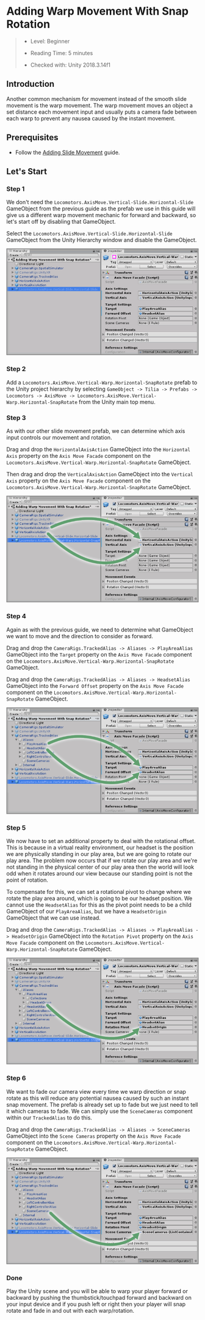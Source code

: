 # Adding Warp Movement With Snap Rotation

> * Level: Beginner
>
> * Reading Time: 5 minutes
>
> * Checked with: Unity 2018.3.14f1

## Introduction

Another common mechanism for movement instead of the smooth slide movement is the warp movement. The warp movement moves an object a set distance each movement input and usually puts a camera fade between each warp to prevent any nausea caused by the instant movement.

## Prerequisites

* Follow the [Adding Slide Movement] guide.

## Let's Start

### Step 1

We don't need the `Locomotors.AxisMove.Vertical-Slide.Horizontal-Slide` GameObject from the previous guide as the prefab we use in this guide will give us a different warp movement mechanic for forward and backward, so let's start off by disabling that GameObject.

Select the `Locomotors.AxisMove.Vertical-Slide.Horizontal-Slide` GameObject from the Unity Hierarchy window and disable the GameObject.

![Disable Slide Prefab](assets/images/DisableSlidePrefab.png)

### Step 2

Add a `Locomotors.AxisMove.Vertical-Warp.Horizontal-SnapRotate` prefab to the Unity project hierarchy by selecting `GameObject -> Tilia -> Prefabs -> Locomotors -> AxisMove -> Locomotors.AxisMove.Vertical-Warp.Horizontal-SnapRotate` from the Unity main top menu.

### Step 3

As with our other slide movement prefab, we can determine which axis input controls our movement and rotation.

Drag and drop the `HorizontalAxisAction` GameObject into the `Horizontal Axis` property on the `Axis Move Facade` component on the `Locomotors.AxisMove.Vertical-Warp.Horizontal-SnapRotate` GameObject.

Then drag and drop the `VerticalAxisAction` GameObject into the `Vertical Axis` property on the `Axis Move Facade` component on the `Locomotors.AxisMove.Vertical-Warp.Horizontal-SnapRotate` GameObject.

![Drag And Drop Axis Actions Onto Axis Move Facade](assets/images/DragAndDropAxisActionsOntoAxisMoveFacade.png)

### Step 4

Again as with the previous guide, we need to determine what GameObject we want to move and the direction to consider as forward.

Drag and drop the `CameraRigs.TrackedAlias -> Aliases -> PlayAreaAlias` GameObject into the `Target` property on the `Axis Move Facade` component on the `Locomotors.AxisMove.Vertical-Warp.Horizontal-SnapRotate` GameObject.

Drag and drop the `CameraRigs.TrackedAlias -> Aliases -> HeadsetAlias` GameObject into the `Forward Offset` property on the `Axis Move Facade` component on the `Locomotors.AxisMove.Vertical-Warp.Horizontal-SnapRotate` GameObject.

![Drag And Drop Target And Offset Onto Axis Move Facade](assets/images/DragAndDropTargetAndOffsetOntoAxisMoveFacade.png)

### Step 5

We now have to set an additional property to deal with the rotational offset. This is because in a virtual reality environment, our headset is the position we are physically standing in our play area, but we are going to rotate our play area. The problem now occurs that if we rotate our play area and we're not standing in the physical center of our play area then the world will look odd when it rotates around our view because our standing point is not the point of rotation.

To compensate for this, we can set a rotational pivot to change where we rotate the play area around, which is going to be our headset position. We cannot use the `HeadsetAlias` for this as the pivot point needs to be a child GameObject of our `PlayAreaAlias`, but we have a `HeadsetOrigin` GameObject that we can use instead.

Drag and drop the `CameraRigs.TrackedAlias -> Aliases -> PlayAreaAlias -> HeadsetOrigin` GameObject into the `Rotation Pivot` property on the `Axis Move Facade` component on the `Locomotors.AxisMove.Vertical-Warp.Horizontal-SnapRotate` GameObject.

![Drag And Drop Headset Origin Axis Move Facade](assets/images/DragAndDropHeadsetOriginAxisMoveFacade.png)

### Step 6

We want to fade our camera view every time we warp direction or snap rotate as this will reduce any potential nausea caused by such an instant snap movement. The prefab is already set up to fade but we just need to tell it which cameras to fade. We can simply use the `SceneCameras` component within our `TrackedAlias` to do this.

Drag and drop the `CameraRigs.TrackedAlias -> Aliases -> SceneCameras` GameObject into the `Scene Cameras` property on the `Axis Move Facade` component on the `Locomotors.AxisMove.Vertical-Warp.Horizontal-SnapRotate` GameObject.

![Drag And Drop Scene Cameras Axis Move Facade](assets/images/DragAndDropSceneCamerasAxisMoveFacade.png)

### Done

Play the Unity scene and you will be able to warp your player forward or backward by pushing the thumbstick/touchpad forward and backward on your input device and if you push left or right then your player will snap rotate and fade in and out with each warp/rotation.

[Adding Slide Movement]: ../AddingSlideMovement/README.md